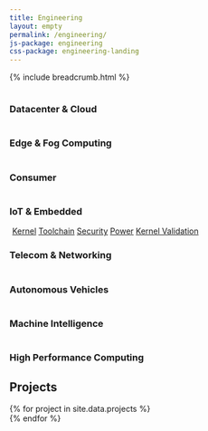 ```yaml
---
title: Engineering
layout: empty
permalink: /engineering/
js-package: engineering
css-package: engineering-landing
---
```

{% include breadcrumb.html %}
<div class="container-fluid" id="engineering-graphic" style="background-image:url({% asset_path 'engineering-bg.svg' %})">
    <!-- Circular Background -->
    <div class="circle-background center-block" id="circles">
        <div class="circle-one">
            <div class="circle-two">
                <div class="circle-three"></div>
            </div>
        </div>
    </div>
    <!--- Top Engineering Icons Row -->
    <div class="row engineering-top-row">
        <div class="container">
            <div class="col-xs-6 col-sm-3 engineering-icon no-padding">
                <a href="/engineering/groups/ldcg/">
                    <img class="img-responsive lazyload" data-src="{% asset_path 'LDCG col.svg' %}" 
                    src="data:image/gif;base64,R0lGODlhAQABAAAAACH5BAEKAAEALAAAAAABAAEAAAICTAEAOw=="/>
                </a>
                <h3 class="group-title">Datacenter & Cloud</h3>
            </div>
            <div class="col-xs-6 col-sm-3 engineering-icon no-padding">
                <a href="/engineering/groups/ledge/">
                    <img class="img-responsive lazyload" data-src="{% asset_path 'LEDGE col.svg' %}" 
                    src="data:image/gif;base64,R0lGODlhAQABAAAAACH5BAEKAAEALAAAAAABAAEAAAICTAEAOw=="/>
                </a>
                <h3 class="group-title">Edge & Fog Computing</h3>
            </div>
            <div class="col-xs-6 col-sm-3 engineering-icon no-padding">
                <a href="/engineering/groups/lcg/">
                    <img class="img-responsive lazyload" data-src="{% asset_path 'LCG col.svg' %}" 
                    src="data:image/gif;base64,R0lGODlhAQABAAAAACH5BAEKAAEALAAAAAABAAEAAAICTAEAOw=="/>
                </a>
                <h3 class="group-title">Consumer</h3>
            </div>
            <div class="col-xs-6 col-sm-3 engineering-icon no-padding">
                <a href="/engineering/groups/lite/">
                    <img class="img-responsive lazyload" data-src="{% asset_path 'LITE col.svg' %}" 
                    src="data:image/gif;base64,R0lGODlhAQABAAAAACH5BAEKAAEALAAAAAABAAEAAAICTAEAOw=="/>
                </a>
                <h3 class="group-title">IoT & Embedded</h3>
            </div>
        </div>
    </div>
    <!--- Dividing Engineering Icons Row -->
    <div class="row engineering-dividing-row">
        <div class="container">
            <div class="mobile-center-icons">
                <div class="col-xs-10 col-xs-offset-1 col-sm-4 col-sm-offset-4 text-center">
                    <div class="col-xs-offset-1 col-xs-10 col-sm-6 col-sm-offset-3">
                        <img id="hover-icon" toggled="False" class="center-block img-responsive lazyload" data-src="{% asset_path 'chipCoreEng.svg' %}" 
                        src="data:image/gif;base64,R0lGODlhAQABAAAAACH5BAEKAAEALAAAAAABAAEAAAICTAEAOw=="/>
                        <a href="/engineering/core/kernel/"><span class="core-descriptor kernel">Kernel</span></a>
                        <a href="/engineering/core/toolchain/"><span class="core-descriptor toolchain">Toolchain</span></a>
                        <a href="/engineering/core/security/"><span class="core-descriptor security">Security</span></a>
                        <a href="/engineering/core/arm-power-management/"><span class="core-descriptor power">Power</span></a>
                        <a href="/engineering/core/kernel-validation-and-testing/"><span class="core-descriptor kernel-validation">Kernel Validation</span></a>
                    </div>
                </div>
            </div>  
        </div>
    </div>
    <!--- Bottom Engineering Icons Row -->
    <div class="row engineering-bottom-row">
        <div class="container">
            <div class="col-xs-6 col-sm-3 engineering-icon no-padding">
                <a href="/sig/ltn/">
                    <img class="img-responsive lazyload" data-src="{% asset_path 'antenna col.svg' %}" 
                    src="data:image/gif;base64,R0lGODlhAQABAAAAACH5BAEKAAEALAAAAAABAAEAAAICTAEAOw=="/>
                </a>
                <h3 class="group-title">Telecom & Networking</h3>
            </div>
            <div class="col-xs-6 col-sm-3 engineering-icon no-padding">
                <a href="/engineering/incubators/autonomous-vehicles/">
                    <img class="img-responsive lazyload" data-src="{% asset_path 'AutoCol.svg' %}" 
                    src="data:image/gif;base64,R0lGODlhAQABAAAAACH5BAEKAAEALAAAAAABAAEAAAICTAEAOw=="/>
                </a>
                <h3 class="group-title">Autonomous Vehicles</h3>
            </div>
            <div class="col-xs-6 col-sm-3 engineering-icon no-padding">
                <a href="/engineering/incubators/machine-intelligence/">
                    <img class="img-responsive lazyload" data-src="{% asset_path 'Machine col.svg' %}" 
                    src="data:image/gif;base64,R0lGODlhAQABAAAAACH5BAEKAAEALAAAAAABAAEAAAICTAEAOw=="/>
                </a>
                <h3 class="group-title">Machine Intelligence</h3>
            </div>
            <div class="col-xs-6 col-sm-3 engineering-icon no-padding">
                <a href="/sig/hpc/">
                    <img class="img-responsive lazyload" data-src="{% asset_path 'HPCCol.svg' %}" 
                    src="data:image/gif;base64,R0lGODlhAQABAAAAACH5BAEKAAEALAAAAAABAAEAAAICTAEAOw=="/>
                </a>
                <h3 class="group-title">High Performance Computing</h3>
            </div>
        </div>
    </div>
</div>
<div class="container-fluid" id="content">
    <div class="row padded-row" id="projects">
        <div class="container projects">
            <h2 class="text-center">Projects</h2>
            {% for project in site.data.projects %}
            <div class="col-xs-6 col-sm-3 col-md-2 project-col">
                <a href="{{project.url}}">
                    <div class="project lazyload" style="background-image: url('/assets/images/projects/{{project.image}}');"></div>
                </a>
            </div>
            {% endfor %}
        </div>
    </div>
</div>